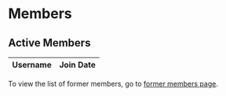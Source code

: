 # Members

## Active Members

|**Username**|**Join Date**|
|------------|-------------|

To view the list of former members, go to [former members page](former-team.md).
